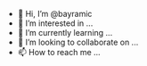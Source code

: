- 👋 Hi, I’m @bayramic
- 👀 I’m interested in ...
- 🌱 I’m currently learning ...
- 💞️ I’m looking to collaborate on ...
- 📫 How to reach me ...

<!---
bayramic/bayramic is a ✨ special ✨ repository because its `README.md` (this file) appears on your GitHub profile.
You can click the Preview link to take a look at your changes.
--->
